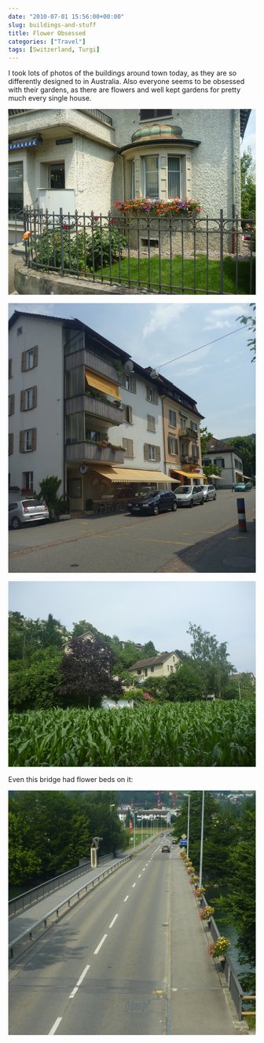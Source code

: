 ```yaml
---
date: "2010-07-01 15:56:00+00:00"
slug: buildings-and-stuff
title: Flower Obsessed
categories: ["Travel"]
tags: [Switzerland, Turgi]
---
```


I took lots of photos of the buildings around town today, as they are so differently designed to in Australia. Also everyone seems to be obsessed with their gardens, as there are flowers and well kept gardens for pretty much every single house.

![turgi1](P1010761.jpg)

![turgi2](P1010764.jpg)

![turgi3](P1010795.jpg)

Even this bridge had flower beds on it:

![bridgeflowers](bridgeflowers.jpg)
